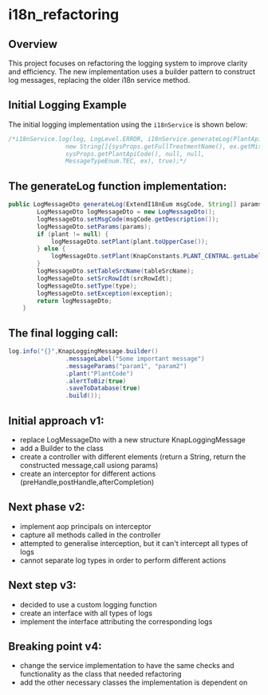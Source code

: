 # i18n_refactoring

## Overview
This project focuses on refactoring the logging system to improve clarity and efficiency. The new implementation uses a builder pattern to construct log messages, replacing the older i18n service method.

## Initial Logging Example
The initial logging implementation using the `i18nService` is shown below:
```java
/*i18nService.log(log, LogLevel.ERROR, i18nService.generateLog(PlantApiI18nMsgEnum.HEADER_PARAM_NOT_FOUND, 
                new String[]{sysProps.getFullTreatmentName(), ex.getMissingParameters().toString()}, 
                sysProps.getPlantApiCode(), null, null, 
                MessageTypeEnum.TEC, ex), true);*/
```

## The generateLog function implementation:
``` java
public LogMessageDto generateLog(ExtendI18nEum msgCode, String[] params, String plant, String tableSrcName, Long srcRowIdt, MessageTypeEnum type, Throwable exception) { 
        LogMessageDto logMessageDto = new LogMessageDto(); 
        logMessageDto.setMsgCode(msgCode.getDescription()); 
        logMessageDto.setParams(params); 
        if (plant != null) { 
            logMessageDto.setPlant(plant.toUpperCase()); 
        } else { 
            logMessageDto.setPlant(KnapConstants.PLANT_CENTRAL.getLabel()); 
        } 
        logMessageDto.setTableSrcName(tableSrcName); 
        logMessageDto.setSrcRowIdt(srcRowIdt); 
        logMessageDto.setType(type); 
        logMessageDto.setException(exception); 
        return logMessageDto; 
    } 
```

## The final logging call:
``` java 
log.info("{}",KnapLoggingMessage.builder()
                .messageLabel("Some important message")
                .messageParams("param1", "param2")
                .plant("PlantCode")
                .alertToBiz(true)
                .saveToDatabase(true)
                .build());
```

## Initial approach v1:
- replace LogMessageDto with a new structure KnapLoggingMessage
- add a Builder to the class
- create a controller with different elements (return a String, return the constructed message,call usiong params)
- create an interceptor for different actions (preHandle,postHandle,afterCompletion)

## Next phase v2:
- implement aop principals on interceptor
- capture all methods called in the controller
- attempted to generalise interception, but it can't intercept all types of logs
- cannot separate log types in order to perform different actions

## Next step v3:
- decided to use a custom logging function
- create an interface with all types of logs
- implement the interface attributing the corresponding logs

## Breaking point v4:
- change the service implementation to have the same checks and functionality as the class that needed refactoring
- add the other necessary classes the implementation is dependent on

